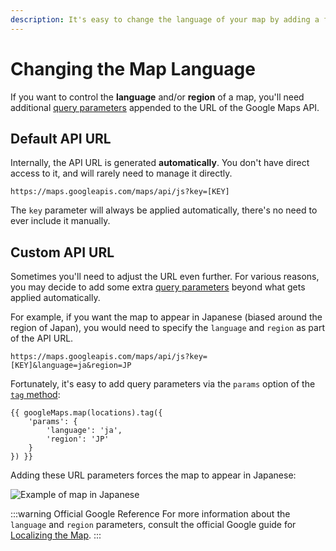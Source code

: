 ```yaml
---
description: It's easy to change the language of your map by adding a few extra query parameters to the Google Maps API URL.
---
```


# Changing the Map Language

If you want to control the **language** and/or **region** of a map, you'll need additional [query parameters](https://developers.google.com/maps/documentation/javascript/localization#Language) appended to the URL of the Google Maps API.

## Default API URL

Internally, the API URL is generated **automatically**. You don't have direct access to it, and will rarely need to manage it directly.

```twig 
https://maps.googleapis.com/maps/api/js?key=[KEY]
```

The `key` parameter will always be applied automatically, there's no need to ever include it manually.

## Custom API URL

Sometimes you'll need to adjust the URL even further. For various reasons, you may decide to add some extra [query parameters](https://developers.google.com/maps/documentation/javascript/url-params) beyond what gets applied automatically.

For example, if you want the map to appear in Japanese (biased around the region of Japan), you would need to specify the `language` and `region` as part of the API URL.

```twig 
https://maps.googleapis.com/maps/api/js?key=[KEY]&language=ja&region=JP
```

Fortunately, it's easy to add query parameters via the `params` option of the [`tag` method](/dynamic-maps/twig-php-methods/#tag-options):

```twig
{{ googleMaps.map(locations).tag({
    'params': {
        'language': 'ja',
        'region': 'JP'
    }
}) }}
```

Adding these URL parameters forces the map to appear in Japanese:

<img class="dropshadow" :src="$withBase('/images/maps/japanese.png')" alt="Example of map in Japanese">

:::warning Official Google Reference
For more information about the `language` and `region` parameters, consult the official Google guide for [Localizing the Map](https://developers.google.com/maps/documentation/javascript/localization).
:::
